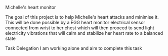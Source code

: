 Michelle's heart monitor

The goal of this project is to help Michelle's heart attacks and minimise it. This will be done possible by a EGG heart monitor electrical sensor connected from wrist to her chest which will then prooced to send light electricity vibrations that will calm and stabilize her heart rate to a balanced state

Task Delegation
I am working alone and aim to complete this task


